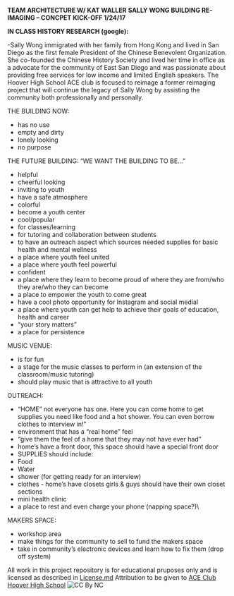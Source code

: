 **TEAM ARCHITECTURE W/ KAT WALLER**
**SALLY WONG BUILDING RE-IMAGING – CONCPET KICK-OFF 1/24/17**

**IN CLASS HISTORY RESEARCH (google):**

-Sally Wong immigrated with her family from Hong Kong and lived in San Diego as the first female President of the Chinese Benevolent Organization. She co-founded the Chinese History Society and lived her time in office as a advocate for the community of East San Diego and was passionate about providing free services for low income and limited English speakers. The Hoover High School ACE club is focused to reimage a former reimaging project that will continue the legacy of Sally Wong by assisting the community both professionally and personally. 

THE BUILDING NOW:
* has no use
* empty and dirty
* lonely looking
* no purpose

THE FUTURE BUILDING:
“WE WANT THE BUILDING TO BE…”
* helpful
* cheerful looking
* inviting to youth
* have a safe atmosphere
* colorful
* become a youth center
* cool/popular
* for classes/learning
* for tutoring and collaboration between students
* to have an outreach aspect which sources needed supplies for basic health and mental wellness
* a place where youth feel united
* a place where youth feel powerful
* confident
* a place where they learn to become proud of where they are from/who they are/who they can become
* a place to empower the youth to come great
* have a cool photo opportunity for Instagram and social medial
* a place where youth can get help to achieve their goals of education, health and career
* “your story matters”
* a place for persistence

MUSIC VENUE:
* is for fun
* a stage for the music classes to perform in (an extension of the classroom/music tutoring)
* should play music that is attractive to all youth 

OUTREACH:
* “HOME” not everyone has one. Here you can come home to get supplies you need like food and a hot shower. You can even borrow clothes to interview in!”
* environment that has a “real home” feel
* “give them the feel of a home that they may not have ever had”
* home’s have a front door, this space should have a special front door
* SUPPLIES should include: 
 * Food
 * Water
 *	shower (for getting ready for an interview)
 * clothes   -  home’s have closets girls & guys should have their own closet sections
 * mini health clinic
 *	a place to rest and even charge your phone (napping space?)\

MAKERS SPACE:
* workshop area
* make things for the community to sell to fund the makers space
* take in community’s electronic devices and learn how to fix them (drop off system)

All work in this project repository is for educational pruposes only and is licensed as described in [License.md](https://github.com/BEICBIM/2016-2017ACE_CA_SD_Hoover/blob/master/License.md)  Attribution to be given to [ACE Club Hoover High School](https://www.facebook.com/ACEHooverHS/)
![CC By NC](https://licensebuttons.net/l/by-nc/3.0/88x31.png)
